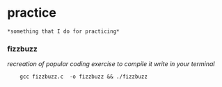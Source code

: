 # practice
	*something that I do for practicing*

### fizzbuzz
 *recreation of popular coding exercise*
 *to compile it write in your terminal*
```
	gcc fizzbuzz.c  -o fizzbuzz && ./fizzbuzz
```
